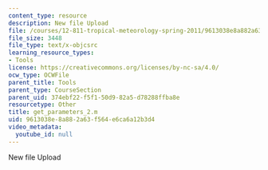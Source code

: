 ```yaml
---
content_type: resource
description: New file Upload
file: /courses/12-811-tropical-meteorology-spring-2011/9613038e8a882a63f564e6ca6a12b3d4_get_parameters_2.m
file_size: 3448
file_type: text/x-objcsrc
learning_resource_types:
- Tools
license: https://creativecommons.org/licenses/by-nc-sa/4.0/
ocw_type: OCWFile
parent_title: Tools
parent_type: CourseSection
parent_uid: 374ebf22-f5f1-50d9-82a5-d78288ffba8e
resourcetype: Other
title: get_parameters_2.m
uid: 9613038e-8a88-2a63-f564-e6ca6a12b3d4
video_metadata:
  youtube_id: null
---
```

New file Upload